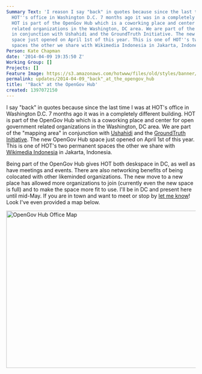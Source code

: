 ```yaml
---
Summary Text: 'I reason I say "back" in quotes because since the last time I was at
  HOT''s office in Washington D.C. 7 months ago it was in a completely different building.
  HOT is part of the OpenGov Hub which is a coworking place and center for open government
  related organizations in the Washington, DC area. We are part of the "mapping area"
  in conjunction with Ushahidi and the GroundTruth Initiative. The new OpenGov Hub
  space just opened on April 1st of this year. This is one of HOT''s two permanent
  spaces the other we share with Wikimedia Indonesia in Jakarta, Indonesia.  '
Person: Kate Chapman
date: '2014-04-09 19:35:50 Z'
Working Group: []
Projects: []
Feature Image: https://s3.amazonaws.com/hotwww/files/old/styles/banner/public/1397071620130.jpg
permalink: updates/2014-04-09_"back"_at_the_opengov_hub
title: '"Back" at the OpenGov Hub'
created: 1397072150
---
```

<p>I say "back" in quotes because since the last time I was at HOT's office in Washington D.C. 7 months ago it was in a completely different building. HOT is part of the OpenGov Hub which is a coworking place and center for open government related organizations in the Washington, DC area. We are part of the "mapping area" in conjunction with <a href="http://ushahidi.com/">Ushahidi</a> and the&nbsp;<a href="http://groundtruth.in/">GroundTruth Initiative</a>. The new OpenGov Hub space just opened on April 1st of this year. This is one of HOT's two permanent spaces the other we share with <a href="http://wikimedia.or.id/">Wikimedia Indonesia</a> in Jakarta, Indonesia. &nbsp;</p>
<p>Being part of the OpenGov Hub gives HOT both deskspace in DC, as well as have meetings and events. There are also networking benefits of being colocated with other likeminded organizations. The new move to a new place has allowed more organizations to join (currently even the new space is full) and to make the space more fit to use.&nbsp;I'll be in DC and present here until mid-May. If you are in town and want to meet or stop by <a href="http://twitter.com/wonderchook">let me know</a>! Look I've even provided a map below.&nbsp;</p>
<p><img style="vertical-align: middle; display: block; margin-left: auto; margin-right: auto;" src="https://s3.amazonaws.com/hotwww/files/old/1397071620130.jpg" alt="OpenGov Hub Office Map" width="557" height="418"></p>
